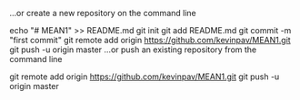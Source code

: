…or create a new repository on the command line

echo "# MEAN1" >> README.md
git init
git add README.md
git commit -m "first commit"
git remote add origin https://github.com/kevinpav/MEAN1.git
git push -u origin master
…or push an existing repository from the command line

git remote add origin https://github.com/kevinpav/MEAN1.git
git push -u origin master